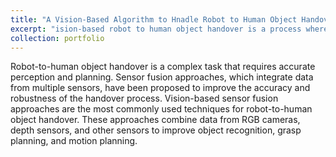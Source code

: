 ```yaml
---
title: "A Vision-Based Algorithm to Hnadle Robot to Human Object Handover Tasks"
excerpt: "ision-based robot to human object handover is a process where a robot transfers an object to a human using computer vision techniques by fusing RGB and PointCloud sensors.<br/><img src='/images/portfolio-1.png'>"
collection: portfolio
---
```


Robot-to-human object handover is a complex task that requires accurate perception and planning. Sensor fusion approaches, which integrate data from multiple sensors, have been proposed to improve the accuracy and robustness of the handover process. Vision-based sensor fusion approaches are the most commonly used techniques for robot-to-human object handover. These approaches combine data from RGB cameras, depth sensors, and other sensors to improve object recognition, grasp planning, and motion planning.


